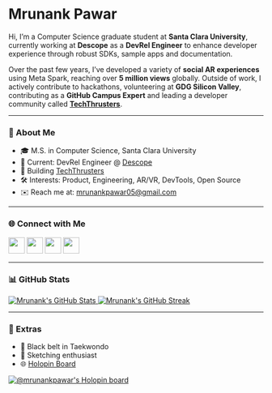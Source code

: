# Mrunank Pawar

Hi, I’m a Computer Science graduate student at **Santa Clara University**, currently working at **Descope** as a **DevRel Engineer** to enhance developer experience through robust SDKs, sample apps and documentation.

Over the past few years, I’ve developed a variety of **social AR experiences** using Meta Spark, reaching over **5 million views** globally. Outside of work, I actively contribute to hackathons, volunteering at **GDG Silicon Valley**, contributing as a **GitHub Campus Expert** and leading a developer community called **[TechThrusters](http://techthrusters.org)**.

---

### 📍 About Me

- 🎓 M.S. in Computer Science, Santa Clara University
- 💼 Current: DevRel Engineer @ [Descope](https://descope.com)  
- 🚀 Building [TechThrusters](http://techthrusters.org)  
- 🛠️ Interests: Product, Engineering, AR/VR, DevTools, Open Source  
- ✉️ Reach me at: [mrunankpawar05@gmail.com](mailto:mrunankpawar05@gmail.com)

---

### 🌐 Connect with Me

<p align="left">
  <a href="https://github.com/mrunankpawar"><img src="https://raw.githubusercontent.com/danielcranney/readme-generator/main/public/icons/socials/github.svg" width="32" height="32" /></a>
  <a href="https://www.linkedin.com/in/mrunankpawar"><img src="https://raw.githubusercontent.com/danielcranney/readme-generator/main/public/icons/socials/linkedin.svg" width="32" height="32" /></a>
  <a href="https://www.instagram.com/mrunank_pawar"><img src="https://raw.githubusercontent.com/danielcranney/readme-generator/main/public/icons/socials/instagram.svg" width="32" height="32" /></a>
  <a href="https://twitter.com/MrunankPawar"><img src="https://raw.githubusercontent.com/danielcranney/readme-generator/main/public/icons/socials/twitter.svg" width="32" height="32" /></a>
</p>

---

### 📊 GitHub Stats

<a href="https://github.com/mrunankpawar">
  <img src="https://github-readme-stats.vercel.app/api?username=mrunankpawar&show_icons=true&count_private=true&theme=github_dark&hide_border=true" alt="Mrunank's GitHub Stats" />
</a>

<a href="https://github.com/mrunankpawar">
  <img src="https://github-readme-streak-stats.herokuapp.com/?user=mrunankpawar&theme=github-dark&hide_border=true" alt="Mrunank's GitHub Streak" />
</a>

---

### 🏅 Extras

- 🥋 Black belt in Taekwondo  
- 🎨 Sketching enthusiast  
- 🌐 [Holopin Board](https://holopin.io/@mrunankpawar)

[![@mrunankpawar's Holopin board](https://holopin.me/mrunankpawar)](https://holopin.io/@mrunankpawar)
